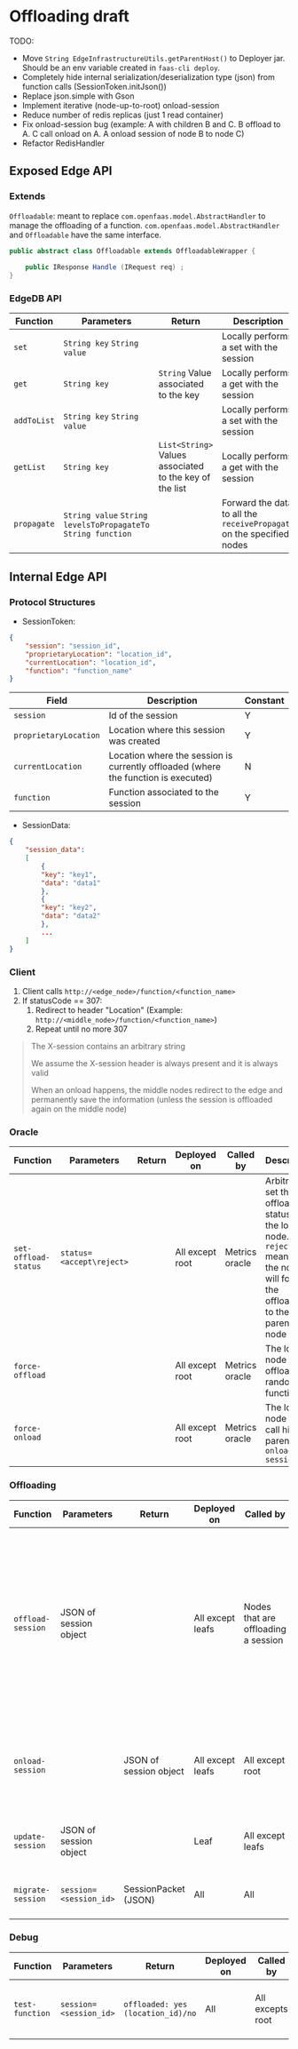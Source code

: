 # Offloading draft

TODO:

* Move `String EdgeInfrastructureUtils.getParentHost()` to Deployer jar. Should be an env variable created in `faas-cli deploy`.
* Completely hide internal serialization/deserialization type (json) from function calls (SessionToken.initJson())
* Replace json.simple with Gson
* Implement iterative (node-up-to-root) onload-session
* Reduce number of redis replicas (just 1 read container)
* Fix onload-session bug (example: A with children B and C. B offload to A. C call onload on A. A onload session of node B to node C)
* Refactor RedisHandler

## Exposed Edge API

### Extends

`Offloadable`: meant to replace `com.openfaas.model.AbstractHandler` to manage the offloading of a function. `com.openfaas.model.AbstractHandler` and `Offloadable` have the same interface.

```java
public abstract class Offloadable extends OffloadableWrapper {
    
    public IResponse Handle (IRequest req) ;
}
```

### EdgeDB API

| Function    | Parameters                                                    | Return                                                  | Description                                                           |
|-------------|---------------------------------------------------------------|---------------------------------------------------------|-----------------------------------------------------------------------|
| `set`       | `String key` `String value`                                   |                                                         | Locally performs a set with the session                               |
| `get`       | `String key`                                                  | `String` Value associated to the key                    | Locally performs a get with the session                               |
| `addToList` | `String key` `String value`                                   |                                                         | Locally performs a set with the session                               |
| `getList`   | `String key`                                                  | `List<String>` Values associated to the key of the list | Locally performs a get with the session                               |
| `propagate` | `String value` `String levelsToPropagateTo` `String function` |                                                         | Forward the data to all the `receivePropagate` on the specified nodes |

## Internal Edge API

### Protocol Structures

* SessionToken:

```JSON
{
    "session": "session_id", 
    "proprietaryLocation": "location_id", 
    "currentLocation": "location_id",
    "function": "function_name"
}
```

| Field                     | Description                                                                        | Constant |
|---------------------------|------------------------------------------------------------------------------------|----------|
| `session`                 | Id of the session                                                                  | Y        |
| `proprietaryLocation`     | Location where this session was created                                            | Y        |
| `currentLocation`         | Location where the session is currently offloaded (where the function is executed) | N        |
| `function`                | Function associated to the session                                                 | Y        |

* SessionData:

```JSON
{
    "session_data":
    [
        {
        "key": "key1",
        "data": "data1"
        },
        {
        "key": "key2",
        "data": "data2"
        },
        ...
    ]
}
```

### Client

1. Client calls `http://<edge_node>/function/<function_name>`
2. If statusCode == 307:
   1. Redirect to header "Location" (Example: `http://<middle_node>/function/<function_name>`)
   2. Repeat until no more 307

> The X-session contains an arbitrary string
> 
> We assume the X-session header is always present and it is always valid
> 
> When an onload happens, the middle nodes redirect to the edge and permanently save the information (unless the session is offloaded again on the middle node)

### Oracle

| Function             | Parameters               | Return | Deployed on     | Called by       | Description                                                                                                                          |
|----------------------|--------------------------|--------|-----------------|-----------------|--------------------------------------------------------------------------------------------------------------------------------------|
| `set-offload-status` | `status=<accept\reject>` |        | All except root | Metrics oracle  | Arbitrarily set the offloading status of the local node. `reject` means that the node will forward the offloading to the parent node |
| `force-offload`      |                          |        | All except root | Metrics oracle  | The local node has to offload a random function                                                                                      |
| `force-onload`       |                          |        | All except root | Metrics oracle  | The local node has to call his parent's `onload-session`                                                                             |

### Offloading

| Function          | Parameters             | Return                 | Deployed on      | Called by                           | Description                                                                                                                                                                                                                                                                                                                                   |
|-------------------|------------------------|------------------------|------------------|-------------------------------------|-----------------------------------------------------------------------------------------------------------------------------------------------------------------------------------------------------------------------------------------------------------------------------------------------------------------------------------------------|
| `offload-session` | JSON of session object |                        | All except leafs | Nodes that are offloading a session | Called to offload a session. The receiving node can decide if offload the session also or accept it based on the current offloading status. If the local node actually accept the offloading it has to update the session object and perform the migration from `currentLocation` to itself and update `proprietaryLocation`'s session object |                                                                                                                                                                                                                                                                                     |
| `onload-session`  |                        | JSON of session object | All except leafs | All except root                     | Children call it on parent to unload sessions, if the parent has some sessions coming from the child subtree. Returns an arbitrary number of sessions objects                                                                                                                                                                                 |
| `update-session`  | JSON of session object |                        | Leaf             | All except leafs                    | The local node has just accepted an offload, so it has to update the session object of the leaf                                                                                                                                                                                                                                               |
| `migrate-session` | `session=<session_id>` | SessionPacket (JSON)   | All              | All                                 | Called on the nodes that have a session that is not theirs anymore                                                                                                                                                                                                                                                                            |

### Debug

| Function          | Parameters             | Return                            | Deployed on | Called by                           | Description                                                                                                                                                                                                                                                                                                                                   |
|-------------------|------------------------|-----------------------------------|-------------|-------------------------------------|-----------------------------------------------------------------------------------------------------------------------------------------------------------------------------------------------------------------------------------------------------------------------------------------------------------------------------------------------|
| `test-function`   | `session=<session_id>` | `offloaded: yes (location_id)/no` | All         | All excepts root                    | Clients call it on leafs. Children call it on parents                                                                                                                                                                                                                                                                                         |
